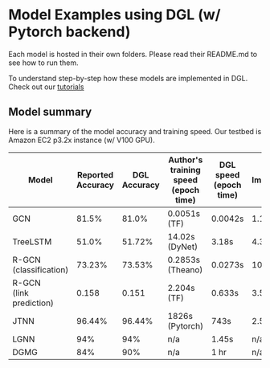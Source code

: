 # Model Examples using DGL (w/ Pytorch backend)

Each model is hosted in their own folders. Please read their README.md to see how to
run them.

To understand step-by-step how these models are implemented in DGL. Check out our
[tutorials](https://docs.dgl.ai/tutorials/models/index.html)

## Model summary

Here is a summary of the model accuracy and training speed. Our testbed is Amazon EC2 p3.2x instance (w/ V100 GPU).

| Model | Reported <br> Accuracy | DGL <br> Accuracy | Author's training speed (epoch time) | DGL speed (epoch time) | Improvement |
| ----- | ----------------- | ------------ | ------------------------------------ | ---------------------- | ----------- |
| GCN   | 81.5% | 81.0% | 0.0051s (TF) | 0.0042s | 1.17x |
| TreeLSTM | 51.0% | 51.72% | 14.02s (DyNet) | 3.18s | 4.3x |
| R-GCN <br> (classification) | 73.23% | 73.53% | 0.2853s (Theano) | 0.0273s | 10.4x |
| R-GCN <br> (link prediction) | 0.158 | 0.151 | 2.204s (TF) | 0.633s | 3.5x |
| JTNN | 96.44% | 96.44% | 1826s (Pytorch) | 743s | 2.5x |
| LGNN | 94% | 94% | n/a | 1.45s | n/a |
| DGMG | 84% | 90% | n/a | 1 hr | n/a |
